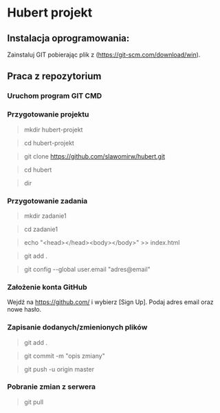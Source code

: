 # Hubert projekt

## Instalacja oprogramowania:

Zainstaluj GIT pobierając plik z (https://git-scm.com/download/win).

## Praca z repozytorium

### Uruchom program GIT CMD

### Przygotowanie projektu 

  > mkdir hubert-projekt <enter>
  
  > cd hubert-projekt <enter>
  
  > git clone https://github.com/slawomirw/hubert.git <enter>
  
  > cd hubert <enter>
  
  > dir <enter>

### Przygotowanie zadania

  > mkdir zadanie1
  
  > cd zadanie1
  
  > echo "\<head\>\<\/head\>\<body\>\<\/body\>" \>\> index.html
  
  > git add .
  
  > git config --global user.email "adres@email"

### Założenie konta GitHub
  
  Wejdź na https://github.com/ i wybierz [Sign Up]. Podaj adres email oraz nowe hasło.
 
### Zapisanie dodanych/zmienionych plików

  > git add .
  
  > git commit -m "opis zmiany"
  
  > git push -u origin master
  
### Pobranie zmian z serwera

  > git pull
 
